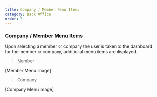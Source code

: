 ```yaml
---
title: Company / Member Menu Items
category: Back Office
order: 7
---
```


### Company / Member Menu Items

Upon selecting a member or company the user is taken to the dashboard for the member or company, additional menu items are displayed.

> Member

[Member Menu image]

> Company

[Company Menu image]
